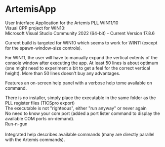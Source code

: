 # ArtemisApp
User Interface Application for the Artemis PLL WIN11/10<br>
Visual CPP project for WIN10:
</br>Microsoft Visual Studio Community 2022 (64-bit) - Current Version 17.8.6
</br>

Current build is targeted for WIN10 which seems to work for WIN11 (except for the spawn-window-size controls).

For WIN11, the user will have to manually expand the vertical extents of the console window after executing the app.  At least 50 lines is about optimum (one might need to experiment a bit to get a feel for the correct vertical height).  More than 50 lines doesn't buy any advantages.

Features an on-screen help panel with a verbose help tome available on command.

There is no installer, simply place the executable in the same folder as the PLL register files (TICSpro export)</br>
The executable is not "righteous", either "run anyway" or never again</br>
No need to know your com port (added a port lister command to display the available COM ports on-demand).</br>
Run-n-gun</br>
</br>
Integrated help describes available commands (many are directly parallel with the Artemis commands).
